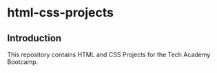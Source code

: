 # html-css-projects
## Introduction
This repository contains HTML and CSS Projects for the Tech Academy Bootcamp.
